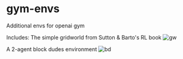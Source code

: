 # gym-envs
Additional envs for openai gym

Includes:
  The simple gridworld from Sutton & Barto's RL book ![gw](RAILUSM.github.com/gym-envs/figs/gw.jpg)
  
  A 2-agent block dudes environment ![bd](RAILUSM.github.com/gym-envs/figs/BlockDudes.jpg)
